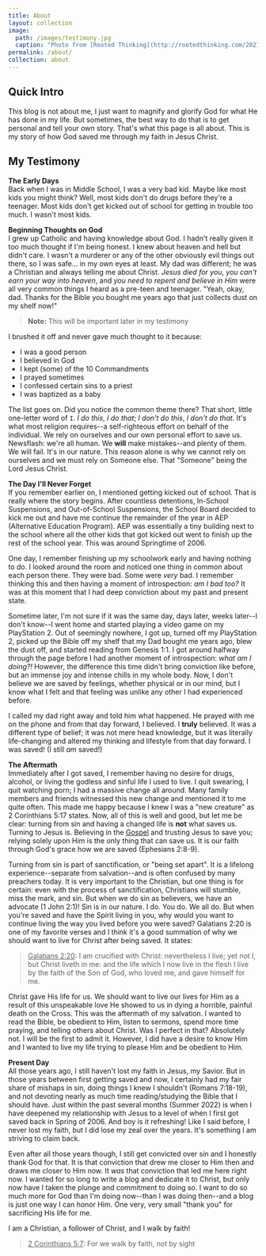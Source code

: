```yaml
---
title: About
layout: collection
image:
  path: /images/testimony.jpg
  caption: "Photo from [Rooted Thinking](http://rootedthinking.com/2021/10/07/sharing-your-testimony)"
permalink: /about/
collection: about
---
```


## Quick Intro
This blog is not about me, I just want to magnify and glorify God for what He has done in my life. But sometimes, the best way to do that is to get personal and tell your own story. That's what this page is all about. This is my story of how God saved me through my faith in Jesus Christ. 

## My Testimony
**The Early Days**<br>
Back when I was in Middle School, I was a very bad kid. Maybe like most kids you might think? Well, most kids don't do drugs before they're a teenager. Most kids don't get kicked out of school for getting in trouble too much. I wasn't most kids.

**Beginning Thoughts on God**<br>
I grew up Catholic and having knowledge about God. I hadn't really given it too much thought if I'm being honest. I knew about heaven and hell but didn't care. I wasn't a murderer or any of the other obviously evil things out there, so I was safe... in my own eyes at least. My dad was different; he was a Christian and always telling me about Christ. *Jesus died for you*, *you can't earn your way into heaven*, and *you need to repent and believe in Him* were all very common things I heard as a pre-teen and teenager. "Yeah, okay, dad. Thanks for the Bible you bought me years ago that just collects dust on my shelf now!"

> __Note:__ This will be important later in my testimony

I brushed it off and never gave much thought to it because:

* I was a good person
* I believed in God
* I kept (some) of the 10 Commandments
* I prayed sometimes
* I confessed certain sins to a priest
* I was baptized as a baby

The list goes on. Did you notice the common theme there? That short, little one-letter word of `I`. *I do this*, *I do that*; *I don't do this*, *I don't do that*. It's what most religion requires--a self-righteous effort on behalf of the individual. We rely on ourselves and our own personal effort to save us. Newsflash: we're all human. We **will** make mistakes--and plenty of them. We will fail. It's in our nature. This reason alone is why we cannot rely on ourselves and we must rely on Someone else. That "Someone" being the Lord Jesus Christ.

**The Day I'll Never Forget**<br>
If you remember earlier on, I mentioned getting kicked out of school. That is really where the story begins. After countless detentions, In-School Suspensions, and Out-of-School Suspensions, the School Board decided to kick me out and have me continue the remainder of the year in AEP (Alternative Education Program). AEP was essentially a tiny building next to the school where all the other kids that got kicked out went to finish up the rest of the school year. This was around Springtime of 2006.

One day, I remember finishing up my schoolwork early and having nothing to do. I looked around the room and noticed one thing in common about each person there. They were bad. Some were *very* bad. I remember thinking this and then having a moment of introspection: *am I bad too?* It was at this moment that I had deep conviction about my past and present state.

Sometime later, I'm not sure if it was the same day, days later, weeks later--I don't know--I went home and started playing a video game on my PlayStation 2. Out of seemingly nowhere, I got up, turned off my PlayStation 2, picked up the Bible off my shelf that my Dad bought me years ago, blew the dust off, and started reading from Genesis 1:1. I got around halfway through the page before I had another moment of introspection: *what am I doing?!* However, the difference this time didn't bring conviction like before, but an immense joy and intense chills in my whole body. Now, I don't believe we are saved by feelings, whether physical or in our mind, but I know what I felt and that feeling was unlike any other I had experienced before.

I called my dad right away and told him what happened. He prayed with me on the phone and from that day forward, I believed. I **truly** believed. It was a different type of belief; it was not mere head knowledge, but it was literally life-changing and altered my thinking and lifestyle from that day forward. I was saved! (I still *am* saved!)

**The Aftermath**<br>
Immediately after I got saved, I remember having no desire for drugs, alcohol, or living the godless and sinful life I used to live. I quit swearing, I quit watching porn; I had a massive change all around. Many family members and friends witnessed this new change and mentioned it to me quite often. This made me happy because I knew I was a "new creature" as 2 Corinthians 5:17 states. Now, all of this is well and good, but let me be clear: turning from sin and having a changed life is **not** what saves us. Turning to Jesus is. Believing in the [Gospel](https://jwashek.github.io/salvation/gospel/what-is-the-gospel/) and trusting Jesus to save you; relying solely upon Him is the only thing that can save us. It is our faith through God's grace how we are saved (Ephesians 2:8-9). 

Turning from sin is part of sanctification, or "being set apart". It is a lifelong experience--separate from salvation--and is often confused by many preachers today. It is very important to the Christian, but one thing is for certain: even with the process of sanctification, Christians will stumble, miss the mark, and sin. But when we do sin as believers, we have an advocate (1 John 2:1)! Sin is in our nature. I do. You do. We all do. But when you're saved and have the Spirit living in you, why would you want to continue living the way you lived before you were saved? Galatians 2:20 is one of my favorite verses and I think it's a good summation of why we should want to live for Christ after being saved. It states:

> <u>Galatians 2:20</u>: I am crucified with Christ: nevertheless I live; yet not I, but Christ liveth in me: and the life which I now live in the flesh I live by the faith of the Son of God, who loved me, and gave himself for me.
  
Christ gave His life for us. We should want to live our lives for Him as a result of this unspeakable love He showed to us in dying a horrible, painful death on the Cross. This was the aftermath of my salvation. I wanted to read the Bible, be obedient to Him, listen to sermons, spend more time praying, and telling others about Christ. Was I perfect in that? Absolutely not. I will be the first to admit it. However, I did have a desire to know Him and I wanted to live my life trying to please Him and be obedient to Him. 

**Present Day**<br>
All those years ago, I still haven't lost my faith in Jesus, my Savior. But in those years between first getting saved and now, I certainly had my fair share of mishaps in sin, doing things I knew I shouldn't (Romans 7:18-19), and not devoting nearly as much time reading/studying the Bible that I should have. Just within the past several months (Summer 2022) is when I have deepened my relationship with Jesus to a level of when I first got saved back in Spring of 2006. And boy is it refreshing! Like I said before, I never lost my faith, but I did lose my zeal over the years. It's something I am striving to claim back. 

Even after all those years though, I still get convicted over sin and I honestly thank God for that. It is that conviction that drew me closer to Him then and draws me closer to Him now. It *was* that conviction that led me here right now. I wanted for so long to write a blog and dedicate it to Christ, but only now have I taken the plunge and commitment to doing so. I want to do so much more for God than I'm doing now--than I was doing then--and a blog is just one way I can honor Him. One very, very small "thank you" for sacrificing His life for me.

I am a Christian, a follower of Christ, and I walk by faith!

> <u>2 Corinthians 5:7</u>: For we walk by faith, not by sight

